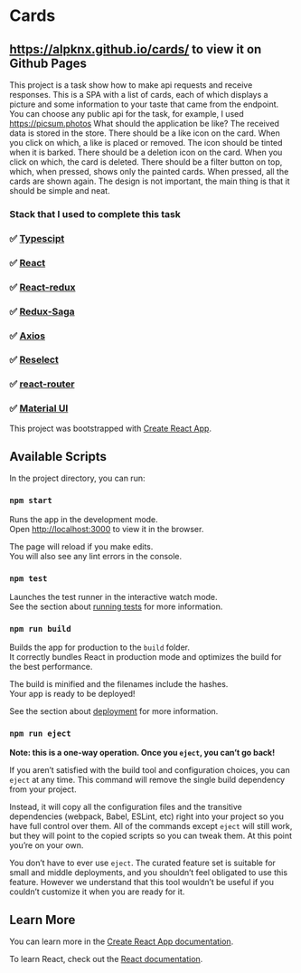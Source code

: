 # Cards
## https://alpknx.github.io/cards/ to view it on Github Pages
 This project is a task  show how to make api requests and receive responses.
 This is a SPA with a list of cards, each of which displays a picture and some information to your taste that came from the endpoint. 
 You can choose any public api for the task, for example, I used https://picsum.photos
 What should the application be like?
 The received data is stored in the store.
 There should be a like icon on the card. When you click on which, a like is placed or removed. The icon should be tinted when it is barked.
 There should be a deletion icon on the card. When you click on which, the card is deleted.
 There should be a filter button on top, which, when pressed, shows only the painted cards. When pressed, all the cards are shown again.
 The design is not important, the main thing is that it should be simple and neat.

### Stack that I used to complete this task
### ✅ [Typescipt](https://www.typescriptlang.org)
### ✅ [React](https://reactjs.org)
### ✅ [React-redux](https://react-redux.js.org)
### ✅ [Redux-Saga](https://redux-saga.js.org)
### ✅ [Axios](https://github.com/axios/axios)
### ✅ [Reselect](https://github.com/reduxjs/reselect)
### ✅ [react-router](https://reactrouter.com)
### ✅ [Material UI](https://mui.com)

This project was bootstrapped with [Create React App](https://github.com/facebook/create-react-app).

## Available Scripts

In the project directory, you can run:

### `npm start`

Runs the app in the development mode.\
Open [http://localhost:3000](http://localhost:3000) to view it in the browser.

The page will reload if you make edits.\
You will also see any lint errors in the console.

### `npm test`

Launches the test runner in the interactive watch mode.\
See the section about [running tests](https://facebook.github.io/create-react-app/docs/running-tests) for more information.

### `npm run build`

Builds the app for production to the `build` folder.\
It correctly bundles React in production mode and optimizes the build for the best performance.

The build is minified and the filenames include the hashes.\
Your app is ready to be deployed!

See the section about [deployment](https://facebook.github.io/create-react-app/docs/deployment) for more information.

### `npm run eject`

**Note: this is a one-way operation. Once you `eject`, you can’t go back!**

If you aren’t satisfied with the build tool and configuration choices, you can `eject` at any time. This command will remove the single build dependency from your project.

Instead, it will copy all the configuration files and the transitive dependencies (webpack, Babel, ESLint, etc) right into your project so you have full control over them. All of the commands except `eject` will still work, but they will point to the copied scripts so you can tweak them. At this point you’re on your own.

You don’t have to ever use `eject`. The curated feature set is suitable for small and middle deployments, and you shouldn’t feel obligated to use this feature. However we understand that this tool wouldn’t be useful if you couldn’t customize it when you are ready for it.

## Learn More

You can learn more in the [Create React App documentation](https://facebook.github.io/create-react-app/docs/getting-started).

To learn React, check out the [React documentation](https://reactjs.org/).
